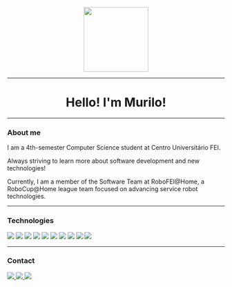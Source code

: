 <div align="center">
  <img height="150" src="#" />
</div>

---

<h1 align="center">Hello! I'm Murilo!</h1>

---

### About me

<p>I am a 4th-semester Computer Science student at Centro Universitário FEI.</p>
<p>Always striving to learn more about software development and new technologies!</p>
<p>Currently, I am a member of the Software Team at RoboFEI@Home, a RoboCup@Home league team focused on advancing service robot technologies.</p>

---

### Technologies 

<div>
    <img src="https://img.shields.io/badge/Java-007396?style=flat-square&logo=java&logoColor=white" />
    <img src="https://img.shields.io/badge/Python-3776AB?style=flat-square&logo=python&logoColor=white" />
    <img src="https://img.shields.io/badge/C-00599C?style=flat-square&logo=c&logoColor=white" />
    <img src="https://img.shields.io/badge/HTML5-E34F26?style=flat-square&logo=html5&logoColor=white" />
    <img src="https://img.shields.io/badge/CSS-1572B6?style=flat-square&logo=css3&logoColor=white" />
    <img src="https://img.shields.io/badge/JavaScript-F7DF1E?style=flat-square&logo=javascript&logoColor=black" />
    <img src="https://img.shields.io/badge/Figma-F24E1E?style=flat-square&logo=figma&logoColor=white" />
    <img src="https://img.shields.io/badge/SQL-4479A1?style=flat-square&logo=postgresql&logoColor=white" />
    <img src="https://img.shields.io/badge/MongoDB-47A248?style=flat-square&logo=mongodb&logoColor=white" />
    <img src="https://img.shields.io/badge/ROS2%20Humble-339933?style=flat-square&logo=ros&logoColor=white" />
</div>

---

### Contact

<p align="left">
  <a href="https://www.linkedin.com/in/murilo-passarelli-75480a335/" target="_blank">
    <img src="https://img.shields.io/badge/-LinkedIn-blue?style=for-the-badge&logo=linkedin&logoColor=white" />
  </a>
  <a href="mailto:murilo.brenneken.passarelli@gmail.com">
    <img src="https://img.shields.io/badge/-Gmail-D14836?style=for-the-badge&logo=gmail&logoColor=white" />
  </a>
  </a>
      <a href="https://www.instagram.com/passarellimurilo_" target="_blank">
    <img src="https://img.shields.io/badge/Instagram-E4405F?style=for-the-badge&logo=instagram&logoColor=white" />
  </a>
</p>
